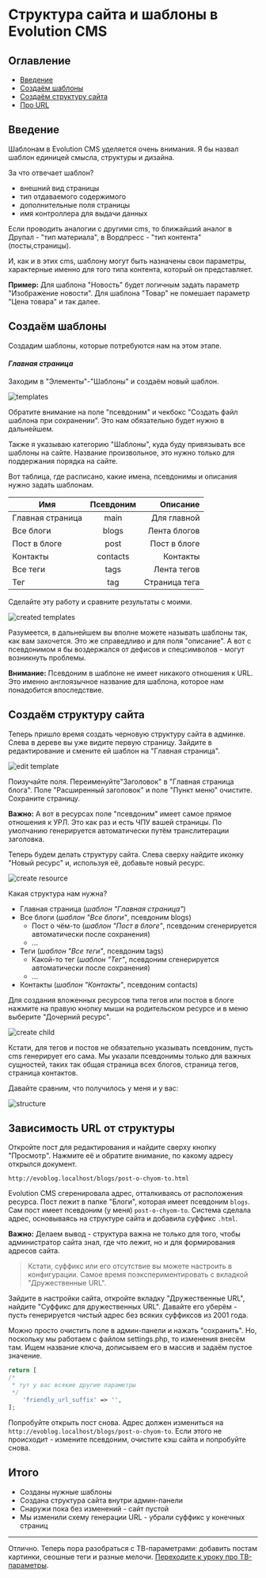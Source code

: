 # Структура сайта и шаблоны в Evolution CMS

## Оглавление

- [Введение](#part1)
- [Создаём шаблоны](#part2)
- [Создаём структуру сайта](#part3)
- [Про URL](#part4)

## Введение <a name="part1"></a>

Шаблонам в Evolution CMS уделяется очень внимания. Я бы назвал шаблон единицей смысла, структуры и дизайна.

За что отвечает шаблон?

- внешний вид страницы
- тип отдаваемого содержимого
- дополнительные поля страницы
- имя контроллера для выдачи данных

Если проводить аналогии с другими cms, то ближайший аналог в Друпал - "тип материала", в Вордпресс - "тип контента" (посты,страницы).

И, как и в этих cms, шаблону могут быть назначены свои параметры, характерные именно для того типа контента, который он представляет.

**Пример:** Для шаблона "Новость" будет логичным задать параметр "Изображение новости". Для шаблона "Товар" не помешает параметр "Цена товара" и так далее.

## Создаём шаблоны <a name="part2"></a>

Создадим шаблоны, которые потребуются нам на этом этапе.

#### _Главная страница_

Заходим в "Элементы"-"Шаблоны" и создаём новый шаблон.

![templates](assets/images/s25.png)

Обратите внимание на поле "псевдоним" и чекбокс "Создать файл шаблона при сохранении". Это нам обязательно будет нужно в дальнейшем.

Также я указываю категорию "Шаблоны", куда буду привязывать все шаблоны на сайте. Название произвольное, это нужно только для поддержания порядка на сайте.

Вот таблица, где расписано, какие имена, псевдонимы и описания нужно задать шаблонам.

| Имя              | Псевдоним |      Описание |
| ---------------- | :-------: | ------------: |
| Главная страница |   main    |   Для главной |
| Все блоги        |   blogs   |  Лента блогов |
| Пост в блоге     |   post    |  Пост в блоге |
| Контакты         | contacts  |      Контакты |
| Все теги         |   tags    |   Лента тегов |
| Тег              |    tag    | Страница тега |

Сделайте эту работу и сравните результаты с моими.

![created templates](assets/images/s26.png)

Разумеется, в дальнейшем вы вполне можете называть шаблоны так, как вам захочется. Это же справедливо и для поля "описание". А вот с псевдонимом я бы воздержался от дефисов и спецсимволов - могут возникнуть проблемы.

**Внимание:** Псевдоним в шаблоне не имеет никакого отношения к URL. Это именно англоязычное название для шаблона, которое нам понадобится впоследствие.

## Создаём структуру сайта <a name="part3"></a>

Теперь пришло время создать черновую структуру сайта в админке.
Слева в дереве вы уже видите первую страницу. Зайдите в редактирование и смените ей шаблон на "Главная страница".

![edit template](assets/images/s27.png)

Поизучайте поля. Переименуйте"Заголовок" в "Главная страница блога". Поле "Расширенный заголовок" и поле "Пункт меню" очистите. Сохраните страницу.

**Важно:** А вот в ресурсах поле "псевдоним" имеет самое прямое отношения к УРЛ. Это как раз и есть ЧПУ вашей страницы. По умолчанию генерируется автоматически путём транслитерации заголовка.

Теперь будем делать структуру сайта. Слева сверху найдите иконку "Новый ресурс" и, используя её, добавьте новый ресурс.

![create resource](assets/images/s28.png)

Какая структура нам нужна?

- Главная страница (_шаблон "Главная страница"_)
- Все блоги (_шаблон "Все блоги"_, псевдоним blogs)
  - Пост о чём-то (_шаблон "Пост в блоге"_, псевдоним сгенерируется автоматически после сохранения)
  - ...
- Теги (_шаблон "Все теги"_, псевдоним tags)
  - Какой-то тег (_шаблон "Тег"_, псевдоним сгенерируется автоматически после сохранения)
  - ...
- Контакты (_шаблон "Контакты"_, псевдоним contacts)

Для создания вложенных ресурсов типа тегов или постов в блоге нажмите на правую кнопку мыши на родительском ресурсе и в меню выберите "Дочерний ресурс".

![create child](assets/images/s29.png)

Кстати, для тегов и постов не обязательно указывать псевдоним, пусть cms генерирует его сама. Мы указали псевдонимы только для важных сущностей, таких так общая страница всех блогов, страница тегов, страница контактов.

Давайте сравним, что получилось у меня и у вас:

![structure](assets/images/s30.png)

## Зависимость URL от структуры <a name="part4"></a>

Откройте пост для редактирования и найдите сверху кнопку "Просмотр". Нажмите её и обратите внимание, по какому адресу открылся документ.

```
http://evoblog.localhost/blogs/post-o-chyom-to.html
```

Evolution CMS сгеренировала адрес, отталкиваясь от расположения ресурса. Пост лежит в папке "Блоги", которая имеет псевдоним `blogs`. Сам пост имеет псевдоним (у меня) `post-o-chyom-to`. Система сделала адрес, основываясь на структуре сайта и добавила суффикс `.html`.

**Важно:** Делаем вывод - структура важна не только для того, чтобы администратор сайта знал, где что лежит, но и для формирования адресов сайта.

> Кстати, суффикс или его отсутствие вы можете настроить в конфигурации. Самое время поэкспериментировать с вкладкой "Дружественные URL".

Зайдите в настройки сайта, откройте вкладку "Дружественные URL", найдите "Суффикс для дружественных URL". Давайте его уберём - пусть генерируется чистый адрес без всяких суффиксов из 2001 года.

Можно просто очистить поле в админ-панели и нажать "сохранить". Но, поскольку мы работаем с файлом settings.php, то изменения внесём там. Ищем название ключа, дописываем его в массив и задаём пустое значение.

```php
return [
/*
 * тут у вас всякие другие параметры
 */
    'friendly_url_suffix' => '',
];
```

Попробуйте открыть пост снова. Адрес должен измениться на `http://evoblog.localhost/blogs/post-o-chyom-to`. Если этого не происходит - измените псевдоним, очистите кэш сайта и попробуйте снова.

## Итого

- Созданы нужные шаблоны
- Создана структура сайта внутри админ-панели
- Снаружи пока без изменений - сайт пустой
- Мы изменили схему генерации URL - убрали суффикс у конечных страниц

---

Отлично. Теперь пора разобраться с ТВ-параметрами: добавить постам картинки, сеошные теги и разные мелочи. [Переходите к уроку про ТВ-параметры](/005_%D0%A2%D0%92-%D0%BF%D0%B0%D1%80%D0%B0%D0%BC%D0%B5%D1%82%D1%80%D1%8B%20%D0%B2%20Evolution%20CMS.md).
